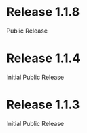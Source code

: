 # Release 1.1.8
Public Release

# Release 1.1.4
Initial Public Release

# Release 1.1.3
Initial Public Release


